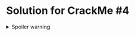 # Solution for CrackMe #4
<details>
  <summary>Spoiler warning</summary>

There are two main methods. The real one is synthetic and hidden by some decompilers.
The actual main method takes in a hex[16] and reverses it, and then calls the fake main method.
Then it xors the value with `0xCAFEBABE` converted to big integer. Then it calls `AuthKey.valueOf` with the biginteger converted to a decimal string. 
But the only possible number it takes is `15542048963542891100`, which is hidden inside the `valueOf` method.
With that information you can calculate the key easily.

</details>
